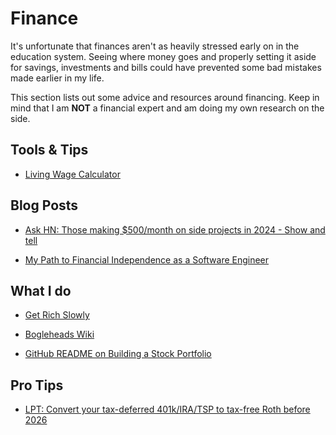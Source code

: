 # Finance

It's unfortunate that finances aren't as heavily stressed early on in the education system. Seeing where money goes and properly setting it aside for savings, investments and bills could have prevented some bad mistakes made earlier in my life.

This section lists out some advice and resources around financing. Keep in mind that I am **NOT** a financial expert and am doing my own research on the side. 

## Tools & Tips

- [Living Wage Calculator](https://livingwage.mit.edu/)

## Blog Posts

- [Ask HN: Those making $500/month on side projects in 2024 - Show and tell](https://news.ycombinator.com/item?id=39110194)

- [My Path to Financial Independence as a Software Engineer](https://software.rajivprab.com/2021/12/26/my-path-to-financial-independence-as-a-software-engineer/)

## What I do

- [Get Rich Slowly](https://www.getrichslowly.org/building-wealth/)

- [Bogleheads Wiki](https://www.bogleheads.org/wiki/Main_Page)

- [GitHub README on Building a Stock Portfolio](https://github.com/investindex/Portfolio)

## Pro Tips

- [LPT: Convert your tax-deferred 401k/IRA/TSP to tax-free Roth before 2026](https://www.reddit.com/r/LifeProTips/comments/178i6xz/lpt_convert_your_taxdeferred_401kiratsp_to/?share_id=sRxJIu7m3hN-dWY7hpFpo&utm_content=1&utm_medium=android_app&utm_name=androidcss&utm_source=share&utm_term=14)